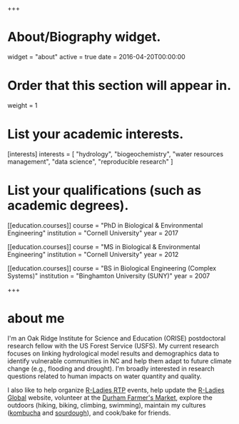 +++
# About/Biography widget.
widget = "about"
active = true
date = 2016-04-20T00:00:00

# Order that this section will appear in.
weight = 1

# List your academic interests.
[interests]
  interests = [
    "hydrology",
    "biogeochemistry",
    "water resources management",
    "data science",
    "reproducible research"
  ]

# List your qualifications (such as academic degrees).
[[education.courses]]
  course = "PhD in Biological & Environmental Engineering"
  institution = "Cornell University"
  year = 2017

[[education.courses]]
  course = "MS in Biological & Environmental Engineering"
  institution = "Cornell University"
  year = 2012

[[education.courses]]
  course = "BS in Biological Engineering (Complex Systems)"
  institution = "Binghamton University (SUNY)"
  year = 2007
 
+++

# about me

I'm an Oak Ridge Institute for Science and Education (ORISE) postdoctoral research fellow with the US Forest Service (USFS). My current research focuses on linking hydrological model results and demographics data to identify vulnerable communities in NC and help them adapt to future climate change (e.g., flooding and drought). I'm broadly interested in research questions related to human impacts on water quantity and quality.

I also like to help organize [R-Ladies RTP](https://www.meetup.com/R-Ladies-RTP/) events, help update the [R-Ladies Global](https://rladies.org/) website, volunteer at the [Durham Farmer's Market](http://www.durhamfarmersmarket.com/), explore the outdoors (hiking, biking, climbing, swimming), maintain my cultures ([kombucha](https://en.wikipedia.org/wiki/Kombucha) and [sourdough](https://en.wikipedia.org/wiki/Sourdough#Starter)), and cook/bake for friends.
